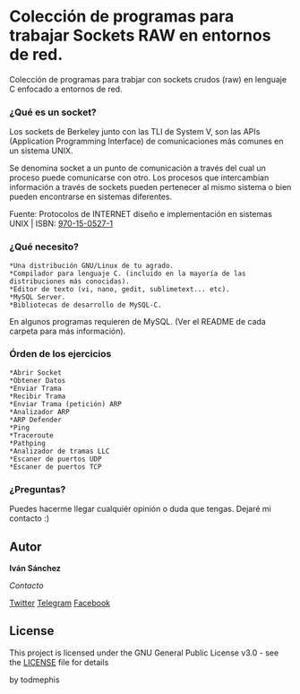 # Colección de programas para trabajar Sockets RAW en entornos de red.

Colección de programas para trabjar con sockets crudos (raw) en lenguaje C enfocado a entornos de red.

### ¿Qué es un socket?

Los sockets de Berkeley junto con las TLI de System V, son las APIs (Application Programming Interface) de comunicaciones más comunes en un sistema UNIX.

Se denomina socket a un punto de comunicación a través del cual un proceso puede comunicarse con otro. Los procesos que intercambian información a través de sockets pueden pertenecer al mismo sistema o bien pueden encontrarse en sistemas diferentes.

Fuente: Protocolos de INTERNET diseño e implementación en sistemas UNIX | ISBN: [970-15-0527-1](https://www.librosmexico.mx/libros/704685)

### ¿Qué necesito?

```
*Una distribución GNU/Linux de tu agrado.
*Compilador para lenguaje C. (incluido en la mayoría de las distribuciones más conocidas).
*Editor de texto (vi, nano, gedit, sublimetext... etc).
*MySQL Server.
*Bibliotecas de desarrollo de MySQL-C.
```
En algunos programas requieren de MySQL. 
(Ver el README de cada carpeta para más información).

### Órden de los ejercicios

```
*Abrir Socket
*Obtener Datos
*Enviar Trama
*Recibir Trama
*Enviar Trama (petición) ARP
*Analizador ARP
*ARP Defender
*Ping
*Traceroute
*Pathping
*Analizador de tramas LLC
*Escaner de puertos UDP
*Escaner de puertos TCP
```

### ¿Preguntas?

Puedes hacerme llegar cualquiér opinión o duda que tengas. Dejaré mi contacto :)

## Autor

**Iván Sánchez**

*Contacto*

[Twitter](https://twitter.com/todmephis) 
[Telegram](http://telegram.me/todmephis)
[Facebook](https://www.facebook.com/0xSCRIPTKIDDIE1)



## License

This project is licensed under the GNU General Public License v3.0 - see the [LICENSE](LICENSE) file for details

by todmephis